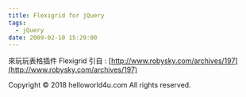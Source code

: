 ```yaml
---
title: Flexigrid for jQuery
tags:
  - jQuery
date: 2009-02-10 15:29:00
---
```


來玩玩表格插件 Flexigrid
引自 : [http://www.robysky.com/archives/197](http://www.robysky.com/archives/197)<div class="blogger-post-footer">Copyright © 2018 helloworld4u.com All rights reserved.</div>